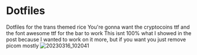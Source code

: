 # Dotfiles
Dotfiles for the trans themed rice
You're gonna want the cryptocoins ttf and the font awesome ttf for the bar to work
This isnt 100% what I showed in the post because I wanted to work on it more, but if you want you just remove picom mostly
![20230316_102041](https://user-images.githubusercontent.com/123057216/235376934-d824524f-3008-4c3d-bfd2-21cee96dc9ef.jpg)
